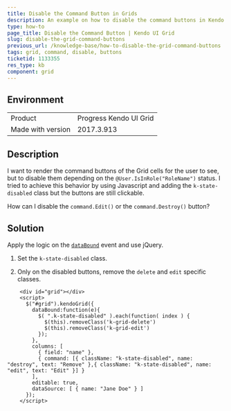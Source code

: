 ```yaml
---
title: Disable the Command Button in Grids
description: An example on how to disable the command buttons in Kendo UI Grids.
type: how-to
page_title: Disable the Command Button | Kendo UI Grid
slug: disable-the-grid-command-buttons
previous_url: /knowledge-base/how-to-disable-the-grid-command-buttons
tags: grid, command, disable, buttons
ticketid: 1133355
res_type: kb
component: grid
---
```


## Environment

<table>
 <tr>
  <td>Product</td>
  <td>Progress Kendo UI Grid</td>
 </tr>
  <tr>
  <td>Made with version</td>
  <td>2017.3.913</td>
 </tr>
</table>


## Description

I want to render the command buttons of the Grid cells for the user to see, but to disable them depending on the `@User.IsInRole("RoleName")` status. I tried to achieve this behavior by using Javascript and adding the `k-state-disabled` class but the buttons are still clickable.

How can I disable the `command.Edit()` or the `command.Destroy()` button?

## Solution

Apply the logic on the [`dataBound`](http://docs.telerik.com/kendo-ui/api/javascript/ui/grid/events/databound) event and use jQuery.

1. Set the `k-state-disabled` class.

1. Only on the disabled buttons, remove the `delete` and `edit` specific classes.

```dojo
    <div id="grid"></div>
    <script>
      $("#grid").kendoGrid({
        dataBound:function(e){
          $( ".k-state-disabled" ).each(function( index ) {
            $(this).removeClass('k-grid-delete')
            $(this).removeClass('k-grid-edit')
          });
        },
        columns: [
          { field: "name" },
          { command: [{ className: "k-state-disabled", name: "destroy", text: "Remove" },{ className: "k-state-disabled", name: "edit", text: "Edit" }] }
        ],
        editable: true,
        dataSource: [ { name: "Jane Doe" } ]
      });
    </script>
```
